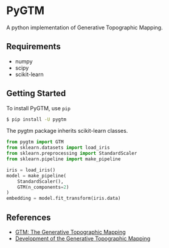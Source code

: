 # PyGTM

A python implementation of Generative Topographic Mapping.

## Requirements

- numpy
- scipy
- scikit-learn

## Getting Started

To install PyGTM, use `pip`

```bash
$ pip install -U pygtm
```

The pygtm package inherits scikit-learn classes.

```python
from pygtm import GTM
from sklearn.datasets import load_iris
from sklearn.preprocessing import StandardScaler
from sklearn.pipeline import make_pipeline

iris = load_iris()
model = make_pipeline(
    StandardScaler(),
    GTM(n_components=2)
)
embedding = model.fit_transform(iris.data)
```

## References

- [GTM: The Generative Topographic Mapping](https://www.microsoft.com/en-us/research/publication/gtm-the-generative-topographic-mapping/)
- [Development of the Generative Topographic Mapping](https://www.microsoft.com/en-us/research/publication/developments-of-the-generative-topographic-mapping/)